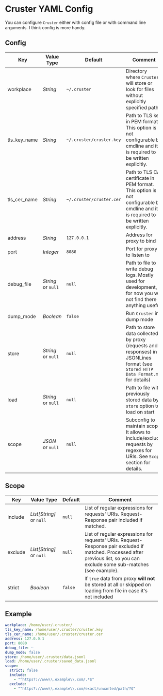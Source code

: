 # Cruster YAML Config

You can configure `Cruster` either with config file or with command line arguments. I think config is more handy.

## Config

| Key | Value Type | Default | Comment |
| --- | --- | --- | --- |
| workplace | *String* | `~/.cruster` | Directory where `Cruster` will store or look for files without explicitly specified paths |
| tls_key_name | *String* | `~/.cruster/cruster.key` | Path to TLS key in PEM format. This option is not configurable by cmdline and it is required to be written explicitly. |
| tls_cer_name | *String* | `~/.cruster/cruster.cer` | Path to TLS CA certificate in PEM format. This option is not configurable by cmdline and it is required to be written explicitly. |
| address | *String* | `127.0.0.1` | Address for proxy to bind |
| port | *Integer* | `8080` | Port for proxy to listen to |
| debug_file | *String* or `null` | `null` | Path to file to write debug logs. Mostly used for development, for now you will not find there anything useful |
| dump_mode | *Boolean* | `false` | Run `Cruster` in dump mode |
| store | *String* or `null` | `null` | Path to store data collected by proxy (requests and responses) in JSONLines format (see `Stored HTTP Data Format.md` for details) |
| load | *String* or `null` | `null` | Path to file with previously stored data by `store` option to load on start |
| scope | *JSON* or `null` | `null` | Subconfig to maintain scope. It allows to include/exclude requests by regexes for URIs. See `Scope` section for details. |

## Scope

| Key | Value Type | Default | Comment |
| --- | --- | --- | --- |
| include | *List[String]* or `null` | `null` | List of regular expressions for requests' URIs. Request-Response pair included if matched. |
| exclude | *List[String]* or `null` | `null` | List of regular expressions for requests' URIs. Request-Response pair excluded if matched. Processed after previous list, so you can exclude some sub-matches (see example). |
| strict | *Boolean* | `false` | If `true` data from proxy **will not** be stored at all or skipped on loading from file in case it's not included |

## Example

``` yaml
workplace: /home/user/.cruster/
tls_key_name: /home/user/.cruster/cruster.key
tls_cer_name: /home/user/.cruster/cruster.cer
address: 127.0.0.1
port: 8080
debug_file: ~
dump_mode: false
store: /home/user/.cruster/data.jsonl
load: /home/user/.cruster/saved_data.jsonl
scope:
  strict: false
  include:
    - "^https?://www\\.example\\.com/.*$"
  exclude:
    - "^https?://www\\.example\\.com/exact/unwanted/path/?$"
```
